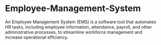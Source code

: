 # Employee-Management-System
An Employee Management System (EMS) is a software tool that automates HR tasks, including employee information, attendance, payroll, and other administrative processes, to streamline workforce management and increase operational efficiency.
